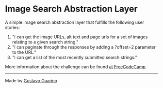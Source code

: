 Image Search Abstraction Layer
==========================

A simple image search abstraction layer that fulfills the following user stories:

1. "I can get the image URLs, alt text and page urls for a set of images relating to a given search string."
1. "I can paginate through the responses by adding a ?offset=2 parameter to the URL."
1. "I can get a list of the most recently submitted search strings."

More information about the challenge can be found [at FreeCodeCamp](https://www.freecodecamp.org/challenges/image-search-abstraction-layer).

--------------------------
Made by [Gustavo Guarino](https://www.gustavoguarino.com)